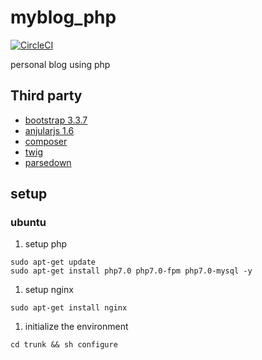 # myblog_php
[![CircleCI](https://circleci.com/gh/SnailTowardThesun/myblog_php/tree/master.svg?style=shield&circle-token=823f8c2f4556a154d5a095b6156418170a2b30e1)](https://circleci.com/gh/SnailTowardThesun/myblog_php/tree/master)

personal blog using php

## Third party

* [bootstrap 3.3.7](https://github.com/twbs/bootstrap)
* [anjularjs 1.6](https://angularjs.org)
* [composer](https://getcomposer.org)
* [twig](http://twig.sensiolabs.org)
* [parsedown](http://parsedown.org)

## setup

### ubuntu
1. setup php
  ```
  sudo apt-get update
  sudo apt-get install php7.0 php7.0-fpm php7.0-mysql -y
  ```

1. setup nginx
  ```
  sudo apt-get install nginx
  ```

1. initialize the environment
  ```
  cd trunk && sh configure
  ```

